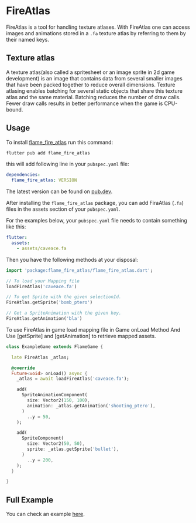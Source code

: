 # FireAtlas

FireAtlas is a tool for handling texture atlases. With FireAtlas one can access images and animations
stored in a `.fa` texture atlas by referring to them by their named keys.


## Texture atlas

A texture atlas(also called a spritesheet or an image sprite in 2d game development) is an image
that contains data from several smaller images that have been packed together to reduce overall
dimensions. Texture atlasing enables batching for several static objects that share this texture
atlas and the same material. Batching reduces the number of draw calls. Fewer draw calls results in
better performance when the game is CPU-bound.


## Usage

To
install [flame_fire_atlas](https://github.com/flame-engine/flame/tree/main/packages/flame_fire_atlas)
run this command:

```bash
flutter pub add flame_fire_atlas
```

this will add following line in your `pubspec.yaml` file:

```yaml
dependencies:
  flame_fire_atlas: VERSION
```

The latest version can be found on [pub.dev](https://pub.dev/packages/flame_fire_atlas/install).

After installing the `flame_fire_atlas` package, you can add FiraAtlas (`.fa`) files in the assets
section of your `pubspec.yaml`.

For the examples below, your `pubspec.yaml` file needs to contain something like this:

```yaml
flutter:
  assets:
    - assets/caveace.fa
```

Then you have the following methods at your disposal:

```dart
import 'package:flame_fire_atlas/flame_fire_atlas.dart';

// To load your Mapping file
loadFireAtlas('caveace.fa')

// To get Sprite with the given selectionId.
FireAtlas.getSprite('bomb_ptero')

// Get a SpriteAnimation with the given key.
FireAtlas.getAnimation('bla')
```

To use FireAtlas in game load mapping file in Game onLoad Method And Use [getSprite]
and [getAnimation] to retrieve mapped assets.

```dart
class ExampleGame extends FlameGame {

  late FireAtlas _atlas;

  @override
  Future<void> onLoad() async {
    _atlas = await loadFireAtlas('caveace.fa');

    add(
      SpriteAnimationComponent(
        size: Vector2(150, 100),
        animation: _atlas.getAnimation('shooting_ptero'),
      )
        ..y = 50,
    );

    add(
      SpriteComponent(
        size: Vector2(50, 50),
        sprite: _atlas.getSprite('bullet'),
      )
        ..y = 200,
    );
  }

}
```


## Full Example

You can check an example
[here](https://github.com/flame-engine/flame/tree/main/packages/flame_fire_atlas/example).

